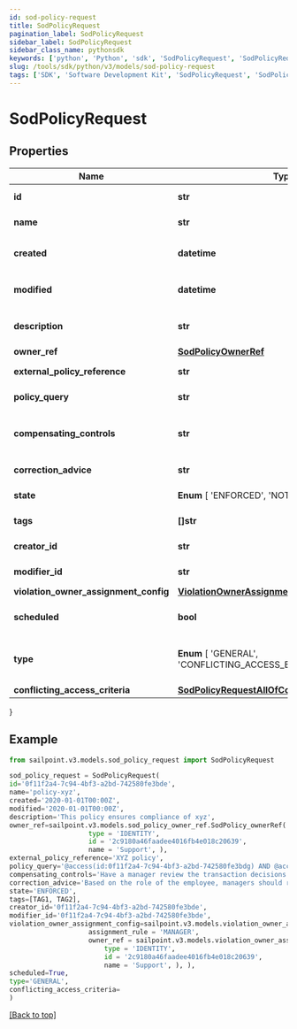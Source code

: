 ```yaml
---
id: sod-policy-request
title: SodPolicyRequest
pagination_label: SodPolicyRequest
sidebar_label: SodPolicyRequest
sidebar_class_name: pythonsdk
keywords: ['python', 'Python', 'sdk', 'SodPolicyRequest', 'SodPolicyRequest'] 
slug: /tools/sdk/python/v3/models/sod-policy-request
tags: ['SDK', 'Software Development Kit', 'SodPolicyRequest', 'SodPolicyRequest']
---
```


# SodPolicyRequest


## Properties

Name | Type | Description | Notes
------------ | ------------- | ------------- | -------------
**id** | **str** | Policy id | [optional] [readonly] 
**name** | **str** | Policy Business Name | [optional] 
**created** | **datetime** | The time when this SOD policy is created. | [optional] [readonly] 
**modified** | **datetime** | The time when this SOD policy is modified. | [optional] [readonly] 
**description** | **str** | Optional description of the SOD policy | [optional] 
**owner_ref** | [**SodPolicyOwnerRef**](sod-policy-owner-ref) |  | [optional] 
**external_policy_reference** | **str** | Optional External Policy Reference | [optional] 
**policy_query** | **str** | Search query of the SOD policy | [optional] 
**compensating_controls** | **str** | Optional compensating controls(Mitigating Controls) | [optional] 
**correction_advice** | **str** | Optional correction advice | [optional] 
**state** |  **Enum** [  'ENFORCED',    'NOT_ENFORCED' ] | whether the policy is enforced or not | [optional] 
**tags** | **[]str** | tags for this policy object | [optional] 
**creator_id** | **str** | Policy's creator ID | [optional] [readonly] 
**modifier_id** | **str** | Policy's modifier ID | [optional] [readonly] 
**violation_owner_assignment_config** | [**ViolationOwnerAssignmentConfig**](violation-owner-assignment-config) |  | [optional] 
**scheduled** | **bool** | defines whether a policy has been scheduled or not | [optional] [default to False]
**type** |  **Enum** [  'GENERAL',    'CONFLICTING_ACCESS_BASED' ] | whether a policy is query based or conflicting access based | [optional] [default to 'GENERAL']
**conflicting_access_criteria** | [**SodPolicyRequestAllOfConflictingAccessCriteria**](sod-policy-request-all-of-conflicting-access-criteria) |  | [optional] 
}

## Example

```python
from sailpoint.v3.models.sod_policy_request import SodPolicyRequest

sod_policy_request = SodPolicyRequest(
id='0f11f2a4-7c94-4bf3-a2bd-742580fe3bde',
name='policy-xyz',
created='2020-01-01T00:00Z',
modified='2020-01-01T00:00Z',
description='This policy ensures compliance of xyz',
owner_ref=sailpoint.v3.models.sod_policy_owner_ref.SodPolicy_ownerRef(
                    type = 'IDENTITY', 
                    id = '2c9180a46faadee4016fb4e018c20639', 
                    name = 'Support', ),
external_policy_reference='XYZ policy',
policy_query='@access(id:0f11f2a4-7c94-4bf3-a2bd-742580fe3bdg) AND @access(id:0f11f2a4-7c94-4bf3-a2bd-742580fe3bdf)',
compensating_controls='Have a manager review the transaction decisions for their "out of compliance" employee',
correction_advice='Based on the role of the employee, managers should remove access that is not required for their job function.',
state='ENFORCED',
tags=[TAG1, TAG2],
creator_id='0f11f2a4-7c94-4bf3-a2bd-742580fe3bde',
modifier_id='0f11f2a4-7c94-4bf3-a2bd-742580fe3bde',
violation_owner_assignment_config=sailpoint.v3.models.violation_owner_assignment_config.ViolationOwnerAssignmentConfig(
                    assignment_rule = 'MANAGER', 
                    owner_ref = sailpoint.v3.models.violation_owner_assignment_config_owner_ref.ViolationOwnerAssignmentConfig_ownerRef(
                        type = 'IDENTITY', 
                        id = '2c9180a46faadee4016fb4e018c20639', 
                        name = 'Support', ), ),
scheduled=True,
type='GENERAL',
conflicting_access_criteria=
)

```
[[Back to top]](#) 

